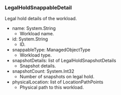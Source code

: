 ### LegalHoldSnappableDetail
Legal hold details of the workload.

- name: System.String
  - Workload name.
- id: System.String
  - ID.
- snappableType: ManagedObjectType
  - Workload type.
- snapshotDetails: list of LegalHoldSnapshotDetails
  - Snapshot details.
- snapshotCount: System.Int32
  - Number of snapshots on legal hold.
- physicalLocation: list of LocationPathPoints
  - Physical path to this workload.
